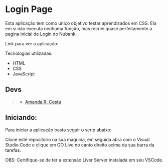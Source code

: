 # Login Page

Esta aplicação tem como único objetivo testar aprendizados em CSS. Ela em si não executa nenhuma função, mas recriei quase perfeitamente a pagina inicial de Login do Nubank.

Link para ver a aplicação: 

 Tecnologias utilizadas:

 - HTML
 - CSS
 - JavaScript
 
 ## **Devs**

 > - [Amanda R. Costa](https://www.linkedin.com/in/amanda-fullstack/)


## Iniciando:

Para iniciar a aplicação basta seguir o scrip abaixo:

Clone este repositório na sua maquina, em seguida abra com o Visual Studio Code e clique em GO Live no canto direito acima da sua barra da tarefas. 

OBS: Certifique-se de ter a extensão Liver Server instalada em seu VSCode.

<br>
